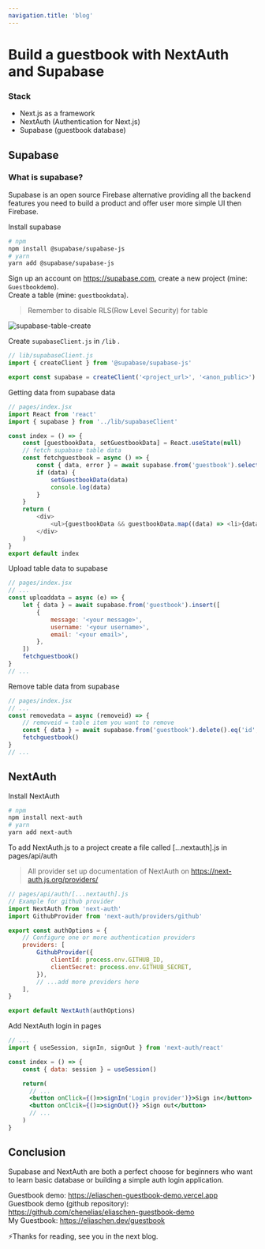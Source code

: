```yaml
---
navigation.title: 'blog'
---
```

# Build a guestbook with NextAuth and Supabase
### Stack

-   Next.js as a framework
-   NextAuth (Authentication for Next.js)
-   Supabase (guestbook database)

## Supabase

### What is supabase?

Supabase is an open source Firebase alternative providing all the backend features you need to build a product and offer user more simple UI then Firebase.

Install supabase
```bash
# npm
npm install @supabase/supabase-js
# yarn
yarn add @supabase/supabase-js
```

Sign up an account on https://supabase.com, create a new project (mine: `Guestbookdemo`).\
Create a table (mine: `guestbookdata`).

> Remember to disable RLS(Row Level Security) for table

![supabase-table-create](inkdrop://file:oUV0GN5sm)

Create `supabaseClient.js` in `/lib` .

```js
// lib/supabaseClient.js
import { createClient } from '@supabase/supabase-js'

export const supabase = createClient('<project_url>', '<anon_public>')
```

Getting data from supabase data

```js
// pages/index.jsx
import React from 'react'
import { supabase } from '../lib/supabaseClient'

const index = () => {
    const [guestbookData, setGuestbookData] = React.useState(null)
    // fetch supabase table data
    const fetchguestbook = async () => {
        const { data, error } = await supabase.from('guestbook').select()
        if (data) {
            setGuestbookData(data)
            console.log(data)
        }
    }
    return (
        <div>
            <ul>{guestbookData && guestbookData.map((data) => <li>{data.message}</li>)}</ul>
        </div>
    )
}
export default index
```

Upload table data to supabase

```js
// pages/index.jsx
// ...
const uploaddata = async (e) => {
    let { data } = await supabase.from('guestbook').insert([
        {
            message: '<your message>',
            username: '<your username>',
            email: '<your email>',
        },
    ])
    fetchguestbook()
}
// ...
```

Remove table data from supabase

```jsx
// pages/index.jsx
// ...
const removedata = async (removeid) => {
    // removeid = table item you want to remove
    const { data } = await supabase.from('guestbook').delete().eq('id', removeid)
    fetchguestbook()
}
// ...
```

## NextAuth

Install NextAuth

```bash
# npm
npm install next-auth
# yarn
yarn add next-auth
```

To add NextAuth.js to a project create a file called [...nextauth].js in pages/api/auth

> All provider set up documentation of NextAuth on https://next-auth.js.org/providers/

```js
// pages/api/auth/[...nextauth].js
// Example for github provider
import NextAuth from 'next-auth'
import GithubProvider from 'next-auth/providers/github'

export const authOptions = {
    // Configure one or more authentication providers
    providers: [
        GithubProvider({
            clientId: process.env.GITHUB_ID,
            clientSecret: process.env.GITHUB_SECRET,
        }),
        // ...add more providers here
    ],
}

export default NextAuth(authOptions)
```

Add NextAuth login in pages

```jsx
// ...
import { useSession, signIn, signOut } from 'next-auth/react'

const index = () => {
    const { data: session } = useSession()

    return(
      // ...
      <button onClick={()=>signIn('Login provider')}>Sign in</button>
      <button onClcik={()=>signOut()} >Sign out</button>
      // ...
    )
}
```

## Conclusion
Supabase and NextAuth are both a perfect choose for beginners who want to learn basic database or building a simple auth login application.

Guestbook demo: https://eliaschen-guestbook-demo.vercel.app \
Guestbook demo (github repository): https://github.com/chenelias/eliaschen-guestbook-demo \
My Guestbook: https://eliaschen.dev/guestbook

⚡Thanks for reading, see you in the next blog.
